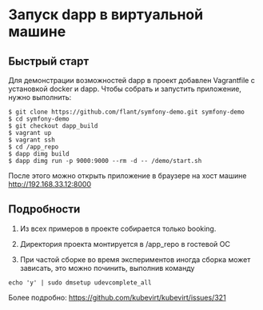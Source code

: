 Запуск dapp в виртуальной машине
================================

Быстрый старт
-------------

Для демонстрации возможностей dapp в проект добавлен Vagrantfile с установкой docker и dapp. Чтобы собрать и запустить приложение, нужно выполнить:

```
$ git clone https://github.com/flant/symfony-demo.git symfony-demo
$ cd symfony-demo
$ git checkout dapp_build
$ vagrant up
$ vagrant ssh
$ cd /app_repo
$ dapp dimg build
$ dapp dimg run -p 9000:9000 --rm -d -- /demo/start.sh
```

После этого можно открыть приложение в браузере на хост машине http://192.168.33.12:8000

Подробности
-----------

1) Из всех примеров в проекте собирается только booking.
2) Директория проекта монтируется в /app_repo в гостевой ОС

3) При частой сборке во время экспериментов иногда сборка может зависать, это можно починить, выполнив команду

```
echo 'y' | sudo dmsetup udevcomplete_all
```

Более подробно: https://github.com/kubevirt/kubevirt/issues/321
